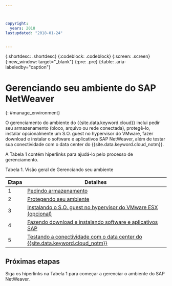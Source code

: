 ```yaml
---



copyright:
  years: 2018
lastupdated: "2018-01-24"


---
```


{:shortdesc: .shortdesc}
{:codeblock: .codeblock}
{:screen: .screen}
{:new_window: target="_blank"}
{:pre: .pre}
{:table: .aria-labeledby="caption"}

# Gerenciando seu ambiente do SAP NetWeaver
{: #manage_environment}

O gerenciamento do ambiente do {{site.data.keyword.cloud}} inclui pedir seu armazenamento (bloco, arquivo ou rede conectada), protegê-lo, instalar opcionalmente um S.O. guest no hypervisor do VMware, fazer download e instalar o software e aplicativos SAP NetWeaver, além de testar sua conectividade com o data center do {{site.data.keyword.cloud_notm}}.

A Tabela 1 contém hiperlinks para ajudá-lo pelo processo de gerenciamento.

Tabela 1. Visão geral de Gerenciando seu ambiente

| Etapa | Detalhes |
| --- | --- |
| 1 | [Pedindo armazenamento](/docs/infrastructure/sap-netweaver/sap-order-storage.html) |
| 2 | [Protegendo seu ambiente](/docs/infrastructure/sap-netweaver/sap-secure-environment.html) |
| 3 | [Instalando o S.O. guest no hypervisor do VMware ESX (opcional)](/docs/infrastructure/sap-netweaver/sap-installing-guest-operating-system-VMware-deployments.html) |
| 4 | [Fazendo download e instalando software e aplicativos SAP](/docs/infrastructure/sap-netweaver/sap-installing-SAP-landscape.html) |
| 5 | [Testando a conectividade com o data center do {{site.data.keyword.cloud_notm}}](/docs/infrastructure/sap-netweaver/sap-testing-connectivity.html) |

## Próximas etapas

Siga os hiperlinks na Tabela 1 para começar a gerenciar o ambiente do SAP NetWeaver.

